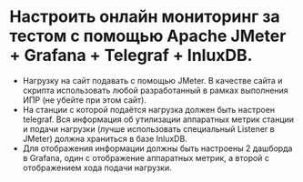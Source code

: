 # Настроить онлайн мониторинг за тестом с помощью Apache JMeter + Grafana + Telegraf + InluxDB.

- Нагрузку на сайт подавать с помощью JMeter. В качестве сайта и скрипта использовать любой разработанный в рамках выполнения ИПР (не убейте при этом сайт). 
- На станции с которой подаётся нагрузка должен быть настроен telegraf. Вся информация об утилизации аппаратных метрик станции и подачи нагрузки (лучше использовать специальный Listener в JMeter) должна храниться в базе InluxDB. 
- Для отображения информации должны быть настроены 2 дашборда в Grafana, один с отображение аппаратных метрик, а второй с отображением хода подачи нагрузки.